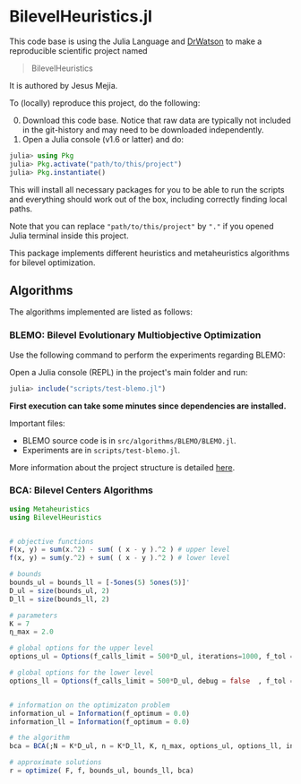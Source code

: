 # BilevelHeuristics.jl


This code base is using the Julia Language and [DrWatson](https://juliadynamics.github.io/DrWatson.jl/stable/)
to make a reproducible scientific project named
> BilevelHeuristics

It is authored by Jesus Mejia.

To (locally) reproduce this project, do the following:

0. Download this code base. Notice that raw data are typically not included in the
   git-history and may need to be downloaded independently.
1. Open a Julia console (v1.6 or latter) and do:

```julia
julia> using Pkg
julia> Pkg.activate("path/to/this/project")
julia> Pkg.instantiate()
```

This will install all necessary packages for you to be able to run the scripts and
everything should work out of the box, including correctly finding local paths.

Note that you can replace `"path/to/this/project"` by `"."` if you opened Julia terminal
inside this project.

This package implements different heuristics and metaheuristics algorithms for 
bilevel optimization.

## Algorithms

The algorithms implemented are listed as follows:

### BLEMO: Bilevel Evolutionary Multiobjective Optimization

Use the following command to perform the experiments regarding BLEMO:

Open a Julia console (REPL) in the project's main folder and run:

```julia
julia> include("scripts/test-blemo.jl")
```

**First execution can take some minutes since dependencies are installed.**

Important files:
- BLEMO source code is in `src/algorithms/BLEMO/BLEMO.jl`.
- Experiments are in `scripts/test-blemo.jl`.

More information about the project structure is detailed [here](https://juliadynamics.github.io/DrWatson.jl/stable/project/#Default-Project-Setup-1).

### BCA: Bilevel Centers Algorithms

```julia
using Metaheuristics
using BilevelHeuristics


# objective functions
F(x, y) = sum(x.^2) - sum( ( x - y ).^2 ) # upper level
f(x, y) = sum(y.^2) + sum( ( x - y ).^2 ) # lower level

# bounds
bounds_ul = bounds_ll = [-5ones(5) 5ones(5)]'
D_ul = size(bounds_ul, 2)
D_ll = size(bounds_ll, 2)

# parameters
K = 7
η_max = 2.0

# global options for the upper level
options_ul = Options(f_calls_limit = 500*D_ul, iterations=1000, f_tol = 1e-2, debug = true)

# global options for the lower level
options_ll = Options(f_calls_limit = 500*D_ul, debug = false  , f_tol = 1e-3)


# information on the optimizaton problem
information_ul = Information(f_optimum = 0.0)
information_ll = Information(f_optimum = 0.0)

# the algorithm
bca = BCA(;N = K*D_ul, n = K*D_ll, K, η_max, options_ul, options_ll, information_ul, information_ll)

# approximate solutions
r = optimize( F, f, bounds_ul, bounds_ll, bca)

```
